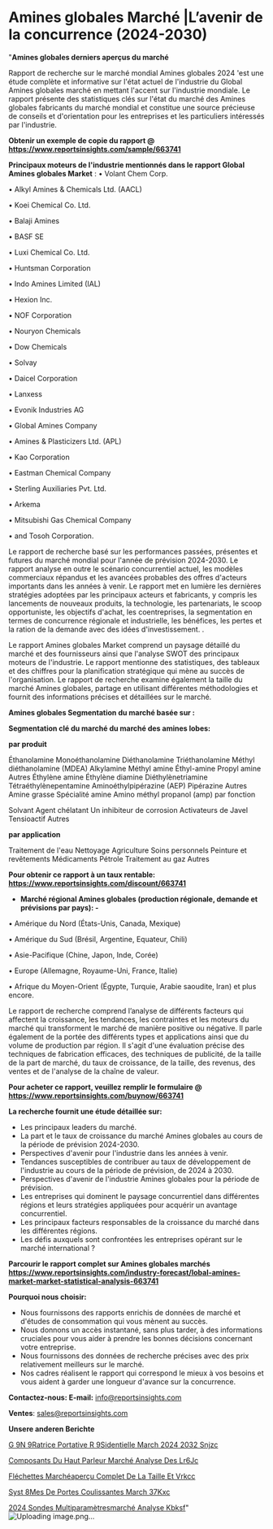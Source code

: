 # Amines globales Marché |L’avenir de la concurrence (2024-2030)

"<strong>Amines globales derniers aperçus du marché</strong>

Rapport de recherche sur le marché mondial Amines globales 2024 'est une étude complète et informative sur l'état actuel de l'industrie du Global Amines globales marché en mettant l'accent sur l'industrie mondiale. Le rapport présente des statistiques clés sur l'état du marché des Amines globales fabricants du marché mondial et constitue une source précieuse de conseils et d'orientation pour les entreprises et les particuliers intéressés par l'industrie.

<strong>Obtenir un exemple de copie du rapport @ <a href=https://www.reportsinsights.com/sample/663741>https://www.reportsinsights.com/sample/663741</a></strong>

<strong>Principaux moteurs de l'industrie mentionnés dans le rapport Global Amines globales Market</strong> :
• Volant Chem Corp.

• Alkyl Amines & Chemicals Ltd. (AACL)

• Koei Chemical Co. Ltd.

• Balaji Amines

• BASF SE

• Luxi Chemical Co. Ltd.

• Huntsman Corporation

• Indo Amines Limited (IAL)

• Hexion Inc.

• NOF Corporation

• Nouryon Chemicals

• Dow Chemicals

• Solvay

• Daicel Corporation

• Lanxess

• Evonik Industries AG

• Global Amines Company

• Amines & Plasticizers Ltd. (APL)

• Kao Corporation

• Eastman Chemical Company

• Sterling Auxiliaries Pvt. Ltd.

• Arkema

• Mitsubishi Gas Chemical Company

• and Tosoh Corporation.

Le rapport de recherche basé sur les performances passées, présentes et futures du marché mondial pour l'année de prévision 2024-2030. Le rapport analyse en outre le scénario concurrentiel actuel, les modèles commerciaux répandus et les avancées probables des offres d'acteurs importants dans les années à venir. Le rapport met en lumière les dernières stratégies adoptées par les principaux acteurs et fabricants, y compris les lancements de nouveaux produits, la technologie, les partenariats, le scoop opportuniste, les objectifs d'achat, les coentreprises, la segmentation en termes de concurrence régionale et industrielle, les bénéfices, les pertes et la ration de la demande avec des idées d'investissement. .

Le rapport Amines globales Market comprend un paysage détaillé du marché et des fournisseurs ainsi que l'analyse SWOT des principaux moteurs de l'industrie. Le rapport mentionne des statistiques, des tableaux et des chiffres pour la planification stratégique qui mène au succès de l'organisation. Le rapport de recherche examine également la taille du marché Amines globales, partage en utilisant différentes méthodologies et fournit des informations précises et détaillées sur le marché.

<strong>Amines globales Segmentation du marché basée sur :</strong>

<strong> Segmentation clé du marché du marché des amines lobes: </strong>

<strong> par produit </strong>

Éthanolamine
Monoéthanolamine
Diéthanolamine
Triéthanolamine
Méthyl diéthanolamine (MDEA)
Alkylamine
Méthyl amine
Éthyl-amine
Propyl amine
Autres
Éthylène amine
Éthylène diamine
Diéthylènetriamine
Tétraéthylènepentamine
Aminoéthylpipérazine (AEP)
Pipérazine
Autres
Amine grasse
Spécialité amine
Amino méthyl propanol (amp) par fonction

Solvant
Agent chélatant
Un inhibiteur de corrosion
Activateurs de Javel
Tensioactif
Autres

<strong> par application </strong>

Traitement de l'eau
Nettoyage
Agriculture
Soins personnels
Peinture et revêtements
Médicaments
Pétrole
Traitement au gaz
Autres

<strong>Pour obtenir ce rapport à un taux rentable: <a href=https://www.reportsinsights.com/discount/663741>https://www.reportsinsights.com/discount/663741</a></strong>
<ul>
  <li><strong>Marché régional Amines globales (production régionale, demande et prévisions par pays): -</strong></li>
</ul>
• Amérique du Nord (États-Unis, Canada, Mexique)

• Amérique du Sud (Brésil, Argentine, Equateur, Chili)

• Asie-Pacifique (Chine, Japon, Inde, Corée)

• Europe (Allemagne, Royaume-Uni, France, Italie)

• Afrique du Moyen-Orient (Égypte, Turquie, Arabie saoudite, Iran) et plus encore.

Le rapport de recherche comprend l’analyse de différents facteurs qui affectent la croissance, les tendances, les contraintes et les moteurs du marché qui transforment le marché de manière positive ou négative. Il parle également de la portée des différents types et applications ainsi que du volume de production par région. Il s'agit d'une évaluation précise des techniques de fabrication efficaces, des techniques de publicité, de la taille de la part de marché, du taux de croissance, de la taille, des revenus, des ventes et de l'analyse de la chaîne de valeur.

<strong>Pour acheter ce rapport, veuillez remplir le formulaire @   <a href=https://www.reportsinsights.com/buynow/663741>https://www.reportsinsights.com/buynow/663741</a></strong>

<strong>La recherche fournit une étude détaillée sur:</strong>
<ul>
  <li>Les principaux leaders du marché.</li>
  <li>La part et le taux de croissance du marché Amines globales au cours de la période de prévision 2024-2030.</li>
  <li>Perspectives d'avenir pour l'industrie dans les années à venir.</li>
  <li>Tendances susceptibles de contribuer au taux de développement de l'industrie au cours de la période de prévision, de 2024 à 2030.</li>
  <li>Perspectives d'avenir de l'industrie Amines globales pour la période de prévision.</li>
  <li>Les entreprises qui dominent le paysage concurrentiel dans différentes régions et leurs stratégies appliquées pour acquérir un avantage concurrentiel.</li>
  <li>Les principaux facteurs responsables de la croissance du marché dans les différentes régions.</li>
  <li>Les défis auxquels sont confrontées les entreprises opérant sur le marché international ?</li>
</ul>

<strong>Parcourir le rapport complet sur Amines globales marchés <a href=https://www.reportsinsights.com/industry-forecast/lobal-amines-market-market-statistical-analysis-663741>https://www.reportsinsights.com/industry-forecast/lobal-amines-market-market-statistical-analysis-663741</a></strong>

<strong>Pourquoi nous choisir:</strong>
<ul>
  <li>Nous fournissons des rapports enrichis de données de marché et d'études de consommation qui vous mènent au succès.</li>
  <li>Nous donnons un accès instantané, sans plus tarder, à des informations cruciales pour vous aider à prendre les bonnes décisions concernant votre entreprise.</li>
  <li>Nous fournissons des données de recherche précises avec des prix relativement meilleurs sur le marché.</li>
  <li>Nos cadres réalisent le rapport qui correspond le mieux à vos besoins et vous aident à garder une longueur d'avance sur la concurrence.</li>
</ul>
<strong>Contactez-nous:
</strong><strong>E-mail:</strong> <a href=mailto:info@reportsinsights.com>info@reportsinsights.com</a>

<strong>Ventes</strong>: <a href=mailto:sales@reportsinsights.com>sales@reportsinsights.com</a>

<strong>Unsere anderen Berichte</strong>

<a href=https://www.linkedin.com/pulse/g%C3%A9n%C3%A9ratrice-portative-r%C3%A9sidentielle-march%C3%A9-2024-2032-snjzc/>G 9N 9Ratrice Portative R 9Sidentielle March 2024 2032 Snjzc</a>

<a href=https://www.linkedin.com/pulse/composants-du-haut-parleur-marché-analyse-des-lr6jc/>Composants Du Haut Parleur Marché Analyse Des Lr6Jc</a>

<a href=https://www.linkedin.com/pulse/fléchettes-marchéaperçu-complet-de-la-taille-et-vrkcc/>Fléchettes Marchéaperçu Complet De La Taille Et Vrkcc</a>

<a href=https://www.linkedin.com/pulse/syst%C3%A8mes-de-portes-coulissantes-march%C3%A9-37kxc/>Syst 8Mes De Portes Coulissantes March 37Kxc</a>

<a href=https://www.linkedin.com/pulse/2024-sondes-multiparamètresmarché-analyse-kbksf/>2024 Sondes Multiparamètresmarché Analyse Kbksf</a>"
![Uploading image.png…]()
